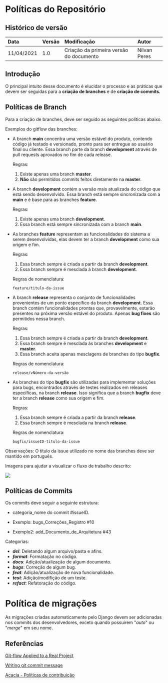 # Políticas do Repositório
## Histórico de versão

| Data | Versão | Modificação | Autor |
| :- | :- | :- | :- |
| 11/04/2021 | 1.0 | Criação da primeira versão do documento | Nilvan Peres |

## Introdução

O principal intuito desse documento é elucidar o processo e as práticas que devem ser seguidas para a **criação de branches** e de **criação de commits.**


## Políticas de Branch

Para a criação de branches, deve ser seguido as seguintes políticas abaixo.

Exemplos do gitflow das branches:

- A branch **main** concentra uma versão estável do produto, contendo código já testado e versionado, pronto para ser entregue ao usuário final ou cliente. Essa branch parte da branch **development** através de pull requests aprovados no fim de cada release.

  Regras:

  1. Existe apenas uma branch **master**.
  2. **Não** são permitidos commits feitos diretamente na **master**.


- A branch **development** contém a versão mais atualizada do código que está sendo desenvolvido. Essa branch está sempre sincronizada com a **main** e é base para as branches **feature**.

  Regras:

  1. Existe apenas uma branch **development**.
  2. Essa branch está sempre sincronizada com a branch **main**.


- As branches **feature** representam as funcionalidades do sistema a serem desenvolvidas, elas devem ter a branch **development** como sua origem e fim.

  Regras:

  1. Essa branch sempre é criada a partir da branch **development**.
  2. Essa branch sempre é mesclada à branch **development**.

  Regras de nomenclatura:

  `feature/titulo-da-issue`

- A branch **release** representa o conjunto de funcionalidades provenientes de um ponto específico da branch **development**. Essa branch contém funcionalidades prontas que, provavelmente, estarão presentes na próxima versão estável do produto. Apenas **bug fixes** são permitidos nessa branch.

  Regras:

  1. Essa branch sempre é criada a partir da branch **development**.
  2. Essa branch sempre é mesclada às branches **development** e **master**.
  3. Essa branch aceita apenas mesclagens de branches do tipo **bugfix**.

  Regras de nomenclatura:

  `release/vNúmero-da-versão`

- As branches do tipo **bugfix** são utilizadas para implementar soluções para bugs, encontrados através de testes realizados em releases específicas, na branch **release**. Isso significa que a branch **bugfix** deve ter a branch **release** como sua origem e fim.

  Regras:

  1. Essa branch sempre é criada a partir da branch **release**.
  2. Essa branch sempre é mesclada na branch **release**.

  Regras de nomenclatura:

  `bugfix/issueID-titulo-da-issue`

Observações: O título da issue utilizado no nome das branches deve ser mantido em português.


 Imagens para ajudar a visualizar o fluxo de trabalho descrito:

  ![](https://miro.medium.com/max/640/0*FTwKYpFGADX-5Y0O)

## Políticas de Commits
Os commits deve seguir a seguinte estrutura: 

- categoria_nome do commit #issueID.

- Exemplo: bugs_Correções_Registro #10
- Exemplo2: add_Documento_de_Arquitetura #43

Categorias:

- _**del**_: Deletando algum arquivo/pasta e afins.
- _**format**_: Formatação no código.
- _**docs**_: Adição/atualização de algum documento.
- _**bugs**_: Correção de algum bug.
- _**feat**_: Adição/atualização de nova funcionalidade.
- _**test**_: Adição/modifição de um teste.
- _**refact**_: Refatoração do código.
# Política de migrações

As migrações criadas automaticamente pelo Django devem ser adicionadas nos commits dos desenvolvedores, exceto quando possuirem "_auto_" ou "_merge_" em seu nome.

## Referências

[Git-flow Applied to a Real Project](https://medium.com/empathyco/git-flow-applied-to-a-real-project-c08037e28f88)

[Writing git commit message](https://365git.tumblr.com/post/3308646748/writing-git-commit-messages)

[Acacia - Políticas de contribuição](https://fga-eps-mds.github.io/2019.2-Acacia/#/policies)